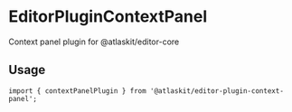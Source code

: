 # EditorPluginContextPanel

Context panel plugin for @atlaskit/editor-core

## Usage

`import { contextPanelPlugin } from '@atlaskit/editor-plugin-context-panel';`
